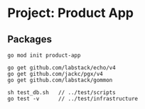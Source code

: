 # Project: Product App

## Packages

```
go mod init product-app

go get github.com/labstack/echo/v4
go get github.com/jackc/pgx/v4
go get github.com/labstack/gommon
```

```
sh test_db.sh   // ../test/scripts
go test -v      // ../test/infrastructure
```